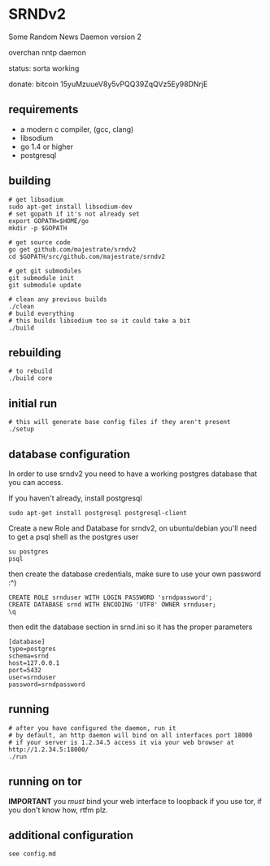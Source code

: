 # SRNDv2 #

Some Random News Daemon version 2

overchan nntp daemon

status: sorta working

donate: bitcoin 15yuMzuueV8y5vPQQ39ZqQVz5Ey98DNrjE
	

## requirements ##

* a modern c compiler, (gcc, clang)
* libsodium
* go 1.4 or higher
* postgresql

## building

    # get libsodium
    sudo apt-get install libsodium-dev
    # set gopath if it's not already set
    export GOPATH=$HOME/go
    mkdir -p $GOPATH

    # get source code
    go get github.com/majestrate/srndv2
    cd $GOPATH/src/github.com/majestrate/srndv2

    # get git submodules
    git submodule init
    git submodule update

    # clean any previous builds
    ./clean
    # build everything
    # this builds libsodium too so it could take a bit
    ./build

## rebuilding

    # to rebuild
    ./build core

## initial run

    # this will generate base config files if they aren't present
    ./setup

## database configuration

In order to use srndv2 you need to have a working postgres database that you can access.

If you haven't already, install postgresql

    sudo apt-get install postgresql postgresql-client

Create a new Role and Database for srndv2, on ubuntu/debian you'll need to get a psql shell as the postgres user

    su postgres
    psql

then create the database credentials, make sure to use your own password :^)

    CREATE ROLE srnduser WITH LOGIN PASSWORD 'srndpassword';
    CREATE DATABASE srnd WITH ENCODING 'UTF8' OWNER srnduser;
    \q

then edit the database section in srnd.ini so it has the proper parameters

    [database]
    type=postgres
    schema=srnd
    host=127.0.0.1
    port=5432
    user=srnduser
    password=srndpassword

## running

    # after you have configured the daemon, run it
    # by default, an http daemon will bind on all interfaces port 18000
    # if your server is 1.2.34.5 access it via your web browser at http://1.2.34.5:18000/ 
    ./run

## running on tor

**IMPORTANT** you *must* bind your web interface to loopback if you use tor, if you don't know how, rtfm plz.

## additional configuration

    see config.md

